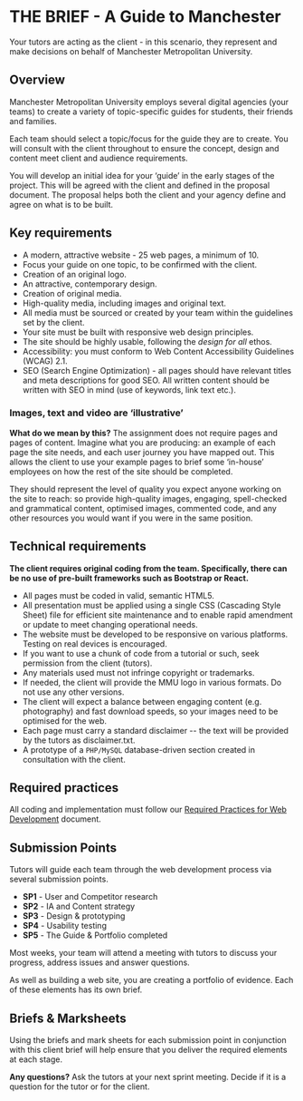 # THE BRIEF - A Guide to Manchester

Your tutors are acting as the client - in this scenario, they represent and make decisions on behalf of Manchester Metropolitan University.

## Overview

Manchester Metropolitan University employs several digital agencies (your teams) to create a variety of topic-specific guides for students, their friends and families.

Each team should select a topic/focus for the guide they are to create. You will consult with the client throughout to ensure the concept, design and content meet client and audience requirements.

You will develop an initial idea for your ‘guide’ in the early stages of the project. This will be agreed with the client and defined in the proposal document. The proposal helps both the client and your agency define and agree on what is to be built.

## Key requirements

- A modern, attractive website - 25 web pages, a minimum of 10.
- Focus your guide on one topic, to be confirmed with the client.
- Creation of an original logo.
- An attractive, contemporary design.
- Creation of original media.
- High-quality media, including images and original text.
- All media must be sourced or created by your team within the guidelines set by the client.
- Your site must be built with responsive web design principles.
- The site should be highly usable, following the _design for all_ ethos.
- Accessibility: you must conform to Web Content Accessibility Guidelines (WCAG) 2.1.
- SEO (Search Engine Optimization) - all pages should have relevant titles and meta descriptions for good SEO. All written content should be written with SEO in mind (use of keywords, link text etc.).

### Images, text and video are ‘illustrative’

**What do we mean by this?** The assignment does not require pages and pages of content. Imagine what you are producing: an example of each page the site needs, and each user journey you have mapped out. This allows the client to use your example pages to brief some ‘in-house’ employees on how the rest of the site should be completed.

They should represent the level of quality you expect anyone working on the site to reach: so provide high-quality images, engaging, spell-checked and grammatical content, optimised images, commented code, and any other resources you would want if you were in the same position.

## Technical requirements

**The client requires original coding from the team. Specifically, there can be no use of pre-built frameworks such as Bootstrap or React.**

- All pages must be coded in valid, semantic HTML5.
- All presentation must be applied using a single CSS (Cascading Style Sheet) file for efficient site maintenance and to enable rapid amendment or update to meet changing operational needs.
- The website must be developed to be responsive on various platforms. Testing on real devices is encouraged.
- If you want to use a chunk of code from a tutorial or such, seek permission from the client (tutors).
- Any materials used must not infringe copyright or trademarks.
- If needed, the client will provide the MMU logo in various formats. Do not use any other versions.
- The client will expect a balance between engaging content (e.g. photography) and fast download speeds, so your images need to be optimised for the web.
- Each page must carry a standard disclaimer -- the text will be provided by the tutors as disclaimer.txt.
- A prototype of a `PHP/MySQL` database-driven section created in consultation with the client.

## Required practices

All coding and implementation must follow our [Required Practices for Web Development](http://bit.ly/mmu-web-required) document.

## Submission Points

Tutors will guide each team through the web development process via several submission points.

- **SP1** - User and Competitor research
- **SP2** - IA and Content strategy
- **SP3** - Design &amp; prototyping
- **SP4** - Usability testing
- **SP5** - The Guide &amp; Portfolio completed

Most weeks, your team will attend a meeting with tutors to discuss your progress, address issues and answer questions.

As well as building a web site, you are creating a portfolio of evidence. Each of these elements has its own brief.

## Briefs &amp; Marksheets

Using the briefs and mark sheets for each submission point in conjunction with this client brief will help ensure that you deliver the required elements at each stage.

**Any questions?** Ask the tutors at your next sprint meeting. Decide if it is a question for the tutor or for the client.
